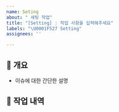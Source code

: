 ```yaml
---
name: Seting
about: " 세팅 작업"
title: "[Setting] : 작업 사항을 입력해주세요"
labels: "\U0001F527 Setting"
assignees: ''

---
```


## 💁 개요
- 이슈에 대한 간단한 설명

## 📑 작업 내역
